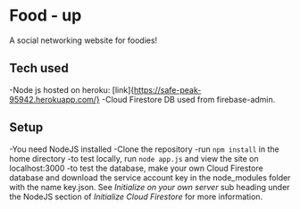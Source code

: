 # Food - up 
A social networking website for foodies!

## Tech used
-Node js hosted on heroku: [link]{https://safe-peak-95942.herokuapp.com/}
-Cloud Firestore DB used from firebase-admin. 

## Setup
-You need NodeJS installed
-Clone the repository
-run ``` npm install ``` in the home directory
-to test locally, run ``` node app.js ``` and view the site on localhost:3000
-to test the database, make your own Cloud Firestore database and download the service account key in the node_modules folder with the name key.json. See *Initialize on your own server* sub heading under the NodeJS section of *Initialize Cloud Firestore* for more information.
